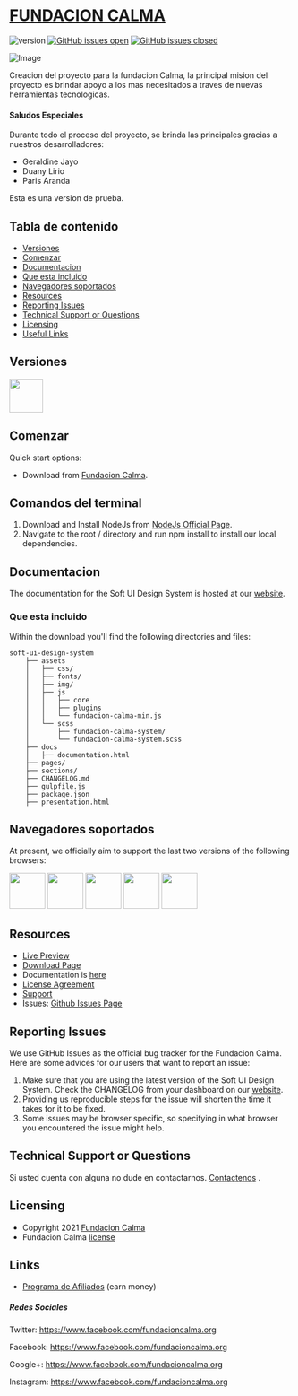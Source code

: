 # [FUNDACION CALMA](https://www.facebook.com/fundacioncalma.org/)

![version](https://img.shields.io/badge/version-1.0.3-blue.svg) [![GitHub issues open](https://img.shields.io/github/issues/creativetimofficial/soft-ui-design-system.svg?maxAge=2592000)](https://github.com/creativetimofficial/soft-ui-design-system/issues?q=is%3Aopen+is%3Aissue) [![GitHub issues closed](https://img.shields.io/github/issues-closed-raw/creativetimofficial/soft-ui-design-system.svg?maxAge=2592000)](https://github.com/creativetimofficial/soft-ui-design-system/issues?q=is%3Aissue+is%3Aclosed)

![Image](https://scontent.fmxp7-1.fna.fbcdn.net/v/t1.6435-9/173822977_2538535843121659_6637527562241951253_n.jpg?_nc_cat=107&ccb=1-3&_nc_sid=730e14&_nc_ohc=RrNvOzJ-0YsAX-0rT-4&_nc_ht=scontent.fmxp7-1.fna&oh=a6691b021da13a4fac64a3395ffd3349&oe=609F6FDE)

Creacion del proyecto para la fundacion Calma, la principal mision del proyecto es brindar apoyo a los mas necesitados a traves de nuevas herramientas tecnologicas.

#### Saludos Especiales
Durante todo el proceso del proyecto, se brinda las principales gracias a nuestros desarrolladores:
- Geraldine Jayo
- Duany Lirio
- Paris Aranda

Esta es una version de prueba.

## Tabla de contenido

* [Versiones](#versions)
* [Comenzar](#quick-start)
* [Documentacion](#documentation)
* [Que esta incluido](#file-structure)
* [Navegadores soportados](#browser-support)
* [Resources](#resources)
* [Reporting Issues](#reporting-issues)
* [Technical Support or Questions](#technical-support-or-questions)
* [Licensing](#licensing)
* [Useful Links](#useful-links)

## Versiones

[<img src="https://scontent.fmxp7-1.fna.fbcdn.net/v/t1.6435-9/44334710_1914824668826116_1316156224932151296_n.jpg?_nc_cat=108&ccb=1-3&_nc_sid=e3f864&_nc_ohc=pI-sla_pj9EAX9662Q7&_nc_ht=scontent.fmxp7-1.fna&oh=86235f8200ef3ddb6bb767f461d951a5&oe=60A01395" width="60" height="60" />](fundacion-calma)

## Comenzar

Quick start options:

- Download from [Fundacion Calma](https://www.facebook.com/fundacioncalma.org).

## Comandos del terminal

1. Download and Install NodeJs from [NodeJs Official Page](https://nodejs.org/en/download/).
2. Navigate to the root / directory and run npm install to install our local dependencies.

## Documentacion
The documentation for the Soft UI Design System is hosted at our [website](https://www.facebook.com/fundacioncalma.org).

### Que esta incluido

Within the download you'll find the following directories and files:

```
soft-ui-design-system
    ├── assets
    │   ├── css/
    │   ├── fonts/
    │   ├── img/
    │   ├── js
    │   │   ├── core
    │   │   ├── plugins
    │   │   └── fundacion-calma-min.js
    │   └── scss
    │       ├── fundacion-calma-system/
    │       └── fundacion-calma-system.scss
    ├── docs
    │   ├── documentation.html
    ├── pages/
    ├── sections/
    ├── CHANGELOG.md
    ├── gulpfile.js
    ├── package.json
    ├── presentation.html
```

## Navegadores soportados

At present, we officially aim to support the last two versions of the following browsers:

<img src="https://s3.amazonaws.com/creativetim_bucket/github/browser/chrome.png" width="64" height="64"> <img src="https://s3.amazonaws.com/creativetim_bucket/github/browser/firefox.png" width="64" height="64"> <img src="https://s3.amazonaws.com/creativetim_bucket/github/browser/edge.png" width="64" height="64"> <img src="https://s3.amazonaws.com/creativetim_bucket/github/browser/safari.png" width="64" height="64"> <img src="https://s3.amazonaws.com/creativetim_bucket/github/browser/opera.png" width="64" height="64">

## Resources
- [Live Preview](https://www.facebook.com/fundacioncalma.org)
- [Download Page](https://www.facebook.com/fundacioncalma.org)
- Documentation is [here](https://www.facebook.com/fundacioncalma.org)
- [License Agreement](https://www.facebook.com/fundacioncalma.org)
- [Support](https://www.facebook.com/fundacioncalma.org)
- Issues: [Github Issues Page](https://www.facebook.com/fundacioncalma.org)

## Reporting Issues
We use GitHub Issues as the official bug tracker for the Fundacion Calma. Here are some advices for our users that want to report an issue:

1. Make sure that you are using the latest version of the Soft UI Design System. Check the CHANGELOG from your dashboard on our [website](https://www.facebook.com/fundacioncalma.org).
2. Providing us reproducible steps for the issue will shorten the time it takes for it to be fixed.
3. Some issues may be browser specific, so specifying in what browser you encountered the issue might help.

## Technical Support or Questions
Si usted cuenta con alguna no dude en contactarnos. [Contactenos](https://www.facebook.com/fundacioncalma.org) .

## Licensing

- Copyright 2021 [Fundacion Calma](https://www.facebook.com/fundacioncalma.org)
- Fundacion Calma [license](https://www.facebook.com/fundacioncalma.org)

## Links

- [Programa de Afiliados](https://www.facebook.com/fundacioncalma.org) (earn money)

##### Redes Sociales

Twitter: <https://www.facebook.com/fundacioncalma.org>

Facebook: <https://www.facebook.com/fundacioncalma.org>

Google+: <https://www.facebook.com/fundacioncalma.org>

Instagram: <https://www.facebook.com/fundacioncalma.org>
